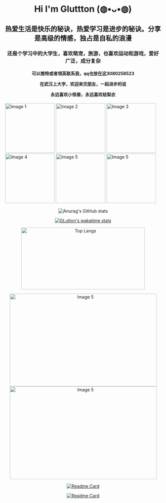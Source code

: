 
<h1 align="center">Hi  I'm Gluttton (◍•ᴗ•◍)</h1>
<h2 align="center">热爱生活是快乐的秘诀，热爱学习是进步的秘诀。分享是高级的情感，独占是自私的浪漫</h2><!-- Love of life is the secret of happiness, love of learning is the secret of progress，Sharing is a high-level emotion, exclusiveness is a selfish romance-->
<h3 align="center">还是个学习中的大学生，喜欢萌宠，旅游，也喜欢运动和游戏，爱好广泛，成分复杂</h3><!-- I am still a college student studying, I like cute pets, traveling, sports and games -->
<h4 align="center">
可以推特或者领英联系我，qq也放在这3080258523<!--  You can contact me on Twitter or LinkedIn, qq is also here 3080258523 -->
  
在武汉上大学，欢迎来交朋友，一起进步的说<!-- Going to university in Wuhan, welcome to make friends and make progress together-->

永远喜欢小怪兽，永远喜欢绘梨衣<!-- something for nothing is not something you get for nothing, but something precious in exchange for a blank-->

</h4>




<div>
  <img src="https://github.com/KayCHENvip/KayCHENvip/assets/128878325/045f7802-46b2-44c5-8731-0ed154ef953d" alt="Image 1" style="width: 160px; height: 160px;">
  <img src="https://github.com/KayCHENvip/KayCHENvip/assets/128878325/c9a38769-4555-49c2-a89a-08add65d4401" alt="Image 2" style="width: 160px; height: 160px;">
  <img src="https://github.com/KayCHENvip/KayCHENvip/assets/128878325/322a384e-4720-4e3f-a1e2-3098ea2616d7" alt="Image 3" style="width: 160px; height: 160px;"> 
  <img src="https://github.com/KayCHENvip/KayCHENvip/assets/128878325/fde77771-f392-445f-a9d6-2cf74c513998" alt="Image 4" style="width: 160px; height: 160px;">
  <img src="https://github.com/KayCHENvip/KayCHENvip/assets/128878325/c8d726d2-41bf-4f87-bcf4-6a87c5e79720" alt="Image 5" style="width: 160px; height: 160px;">
  <img src="https://github.com/KayCHENvip/KayCHENvip/assets/128878325/d92ce519-778f-4b1c-9960-1fbdcfce9269" alt="Image 5" style="width: 160px; height: 160px;">
</div>   


<p align="center">
    <img src="https://github-readme-stats.vercel.app/api?username=KayCHENvip&show_icons=true&theme=synthwave" alt="Anurag's GitHub stats">
</p>

<!-- 
<p align="center">
    <a href="https://wakatime.com/@KayCHENvip">
        <img src="https://github-readme-stats.vercel.app/api/wakatime?username=KayCHENvip&layout=compact" alt="GLutton's wakatime stats">
    </a>
</p>
-->
<p align="center">
    <a href="https://wakatime.com/@KayCHENvip">
        <img src="https://github-readme-stats.vercel.app/api/wakatime?username=KayCHENvip" alt="GLutton's wakatime stats">
    </a>
</p>
<p align="center">
    <img src="https://github-readme-stats.vercel.app/api/top-langs/?username=KayCHENvip&layout=compact" alt="Top Langs"style="width: 400px; height: 200px;">
</p>



<p style="text-align: center;">
 <img src="https://github.com/KayCHENvip/KayCHENvip/assets/128878325/becbc556-0fec-4948-9cd1-6258e0aed477" alt="Image 5" style="width: 475px; height: 300px;">
 <img src="https://github.com/KayCHENvip/KayCHENvip/assets/128878325/c7c3b5f2-9f4a-4014-8ec3-ca8d6ed66976" alt="Image 5" style="width: 475px; height: 300px;">
</p>
  
<p align="center">
    <a href="https://github.com/KayCHENvip/penetration-suite-toolkit">
        <img src="https://github-readme-stats.vercel.app/api/pin/?username=KayCHENvip&repo=penetration-suite-toolkit" alt="Readme Card">
    </a>
</p>
<p align="center">
    <a href="https://github.com/KayCHENvip/Duplicate-File-Cleaner">
        <img src="https://github-readme-stats.vercel.app/api/pin/?username=KayCHENvip&repo=Duplicate-File-Cleaner" alt="Readme Card">
    </a>
</p>



